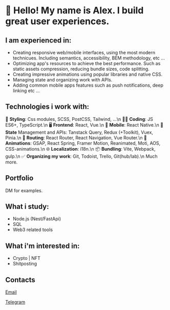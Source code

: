 # 👋 Hello! My name is Alex. I build great user experiences.

## I am experienced in:

- Creating responsive web/mobile interfaces, using the most modern technicues. Including semantics, accessibility, BEM methodology, etc ...
- Optimizing app's resources to achieve the best performance. Such as static assets compression, reducing bundle sizes, code splitting.
- Creating impressive animations using popular libraries and native CSS.
- Managing state and organizing work with APIs.
- Adding common mobile apps features such as push notifications, deep linking etc ...

## Technologies i work with:

💅 **Styling**: Css modules, SCSS, PostCSS, Tailwind, ...\n
👨‍💻 **Coding**: JS ES6+, TypeScript.\n
🖥️ **Frontend**: React, Vue.\n
📱 **Mobile**: React Native.\n
🔁 **State** Management and APIs: Tanstack Query, Redux (+Toolkit), Vuex, Pinia.\n
🚏 **Routing**: React Router, React Navigation, Vue Router.\n
🤩 **Animations**: GSAP, React Spring, Framer Motion, Reanimated, Moti, AOS, CSS-animations.\n
🌐 **Localization**: i18n.\n
📦 **Bundling**: Vite, Webpack, gulp.\n
✅ **Organizing my work**: Git, Todoist, Trello, Git(hub/lab).\n
Much more.

## Portfolio

DM for examples.

## What i study:

- Node.js (Nest/FastApi)
- SQL
- Web3 related tools

## What i'm interested in:
- Crypto | NFT
- Shitposting

## Contacts

[Email](mailto:kozlovetsalexandr@gmail.com)

[Telegram](https://t.me/AlexandrK8118)
